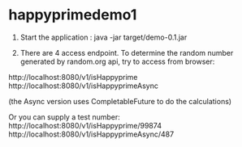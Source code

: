 # happyprimedemo1

1. Start the application :  java -jar target/demo-0.1.jar

2. There are 4 access endpoint. To determine the random number generated by random.org api, try to access from browser:

http://localhost:8080/v1/isHappyprime
http://localhost:8080/v1/isHappyprimeAsync

(the Async version uses CompletableFuture to do the calculations)

Or you can supply a test number:
http://localhost:8080/v1/isHappyprime/99874
http://localhost:8080/v1/isHappyprimeAsync/487
